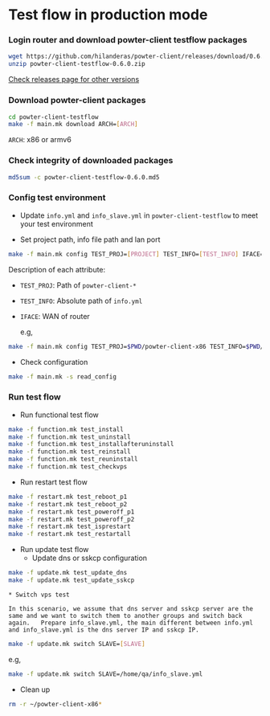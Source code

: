 # Test flow in production mode

###  Login router and download powter-client testflow packages
```bash
wget https://github.com/hilanderas/powter-client/releases/download/0.6.0/powter-client-testflow-0.6.0.zip
unzip powter-client-testflow-0.6.0.zip
```
[Check releases page for other versions](https://github.com/hilanderas/powter-client/releases)

### Download powter-client packages
```bash
cd powter-client-testflow
make -f main.mk download ARCH=[ARCH]
```
`ARCH`: x86 or armv6

### Check integrity of downloaded packages
```bash
md5sum -c powter-client-testflow-0.6.0.md5
```

### Config test environment
* Update `info.yml` and `info_slave.yml` in `powter-client-testflow` to meet your test environment

* Set project path, info file path and lan port 
```bash
make -f main.mk config TEST_PROJ=[PROJECT] TEST_INFO=[TEST_INFO] IFACE=[IFACE]
```
Description of each attribute:
* `TEST_PROJ`: Path of `powter-client-*`
* `TEST_INFO`: Absolute path of `info.yml`
* `IFACE`: WAN of router

	e.g,
```bash
make -f main.mk config TEST_PROJ=$PWD/powter-client-x86 TEST_INFO=$PWD/info.yml IFACE=enp2s0
```

* Check configuration
```bash
make -f main.mk -s read_config
```

### Run test flow
* Run functional test flow
```bash
make -f function.mk test_install
make -f function.mk test_uninstall
make -f function.mk test_installafteruninstall
make -f function.mk test_reinstall
make -f function.mk test_reuninstall
make -f function.mk test_checkvps
```
* Run restart test flow
```bash
make -f restart.mk test_reboot_p1
make -f restart.mk test_reboot_p2
make -f restart.mk test_poweroff_p1
make -f restart.mk test_poweroff_p2
make -f restart.mk test_isprestart
make -f restart.mk test_restartall
```

* Run update test flow
	* Update dns or sskcp configuration
```bash
make -f update.mk test_update_dns
make -f update.mk test_update_sskcp
```
	* Switch vps test

	In this scenario, we assume that dns server and sskcp server are the same and we want to switch them to another groups and switch back again.	Prepare info_slave.yml, the main different between info.yml and info_slave.yml is the dns server IP and sskcp IP. 
```bash
make -f update.mk switch SLAVE=[SLAVE]
```
e.g,
```bash
make -f update.mk switch SLAVE=/home/qa/info_slave.yml
```

* Clean up
```bash
rm -r ~/powter-client-x86*
```
